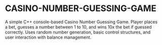 # CASINO-NUMBER-GUESSING-GAME
A simple C++ console-based Casino Number Guessing Game. Player places a bet, guesses a number between 1 to 10, and wins 10x the bet if guessed correctly. Uses random number generation, basic control structures, and user interaction with balance management.
